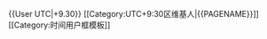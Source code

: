 {{User UTC|+9.30}}<includeonly>
[[Category:UTC+9:30区维基人|{{PAGENAME}}]]</includeonly><noinclude>
[[Category:时间用户框模板]]
</noinclude>